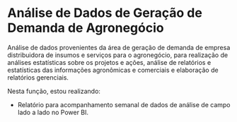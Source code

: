 # Análise de Dados de Geração de Demanda de Agronegócio
Análise de dados provenientes da área de geração de demanda de empresa distribuidora de insumos e serviços para o agronegócio, para realização de análises estatísticas sobre os projetos e ações, análise de relatórios e estatísticas das informações agronômicas e comerciais e elaboração de relatórios gerenciais.

Nesta função, estou realizando:
- Relatório para acompanhamento semanal de dados de análise de campo lado a lado no Power BI.
